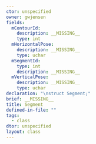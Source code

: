 ```yaml
---
ctor: unspecified
owner: gwjensen
fields:
  mContourId:
    description: __MISSING__
    type: int
  mHorizontalPose:
    description: __MISSING__
    type: uchar
  mSegmentId:
    type: int
    description: __MISSING__
  mVerticalPose:
    description: __MISSING__
    type: uchar
declaration: "\nstruct Segment;"
brief: __MISSING__
title: Segment
defined-in-file: ""
tags:
  - class
dtor: unspecified
layout: class
---
```

